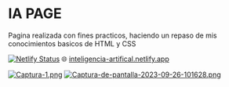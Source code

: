 <h1>IA PAGE</h1>
<p>Pagina realizada con fines practicos, haciendo un repaso de mis conocimientos basicos de HTML y CSS</p>

[![Netlify Status](https://api.netlify.com/api/v1/badges/81db67b4-b4d0-48ac-aae3-c17de3c4148a/deploy-status)](https://app.netlify.com/sites/inteligencia-artifical/deploys)
:globe_with_meridians: [inteligencia-artifical.netlify.app](https://inteligencia-artifical.netlify.app/)

[![Captura-1.png](https://i.postimg.cc/ZYwmC1dY/Captura-1.png)](https://postimg.cc/rzR3HZj7)
[![Captura-de-pantalla-2023-09-26-101628.png](https://i.postimg.cc/vBHkgkHd/Captura-de-pantalla-2023-09-26-101628.png)](https://postimg.cc/bGW346t6)
